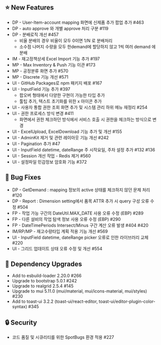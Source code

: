 ## :star: New Features
- DP - User-Item-account mapping 화면에 신제품 추가 팝업 추가 #463
- DP - auto approve 와 개별 approve 처리 구분 #119
- DP - 분배로직 개선 #457
     - 비율 분배의 경우 비율이 모두 0이면 1/N 로 분배처리
     - 소수점 나머지 수량을 모두 한demand에 할당하지 않고 1씩 여러 demand 에 분배
- IM - 재고정책상세 Excel Import 기능 추가 #197
- MP - Max Inventory & Push 기능 이관 #173
- MP - 공정분류 화면 추가 #570
- MP - Discrete 기능 개선 #571
- UI - GitHub Packages로 npm 패키지 배포 #167
- UI - InputField 기능 추가 #397
     - 팝오버 형태에서 다양한 구현이 가능한 타입 추가
     - 툴팁 추가, 텍스트 초기화를 위한 x 아이콘 추가
- UI - 사용자 통합 권한 조회 화면 추가 및 시스템 관리 하위 메뉴 재정리 #254
- UI - 권한 프로세스 방식 변경 #411
     - 화면에서 권한 체크하던 방식에서 서비스 호출 시 권한을 체크하는 방식으로 변경
- UI - ExcelUpload, ExcelDownload 기능 추가 및 개선 #155
- UI - AdminKit 제거 및 관련 레이아웃 기능 개선 #242
- UI - Pagination 추가 #47
- UI - InputField datetime, dateRange 주 시작요일, 주차 설정 추가 #132 #136
- UI - Session 개선 작업 - Redis 제거 #560
- UI - 설정파일 민감정보 암호화 기능 #372

## :lady_beetle: Bug Fixes

- DP - GetDemand : mapping 정보의 active 상태를 체크하지 않던 문제 처리 #120
- DP - Report : Dimension setting에서 품목 ATTR 추가 시 query 구성 오류 수정 #504
- FP - 작업 가능 구간의 DateUtil.MAX_DATE 사용 오류 수정 (EBP) #289
- FP - 다른 설비의 작업 탐색 정보 사용 오류 수정 (EBP) #290
- FP - DateTimePeriods Intersect/Minus 구간 계산 오류 발생 #404 #420
- IM/RP/MP - 재고수량타입 계획 적용 기능 개선 #569
- UI - InputField datetime, dateRange picker 오류로 인한 라이브러리 교체 #220
- UI - 그리드 업데이트 상태 오류 수정 및 개선 #554

## :hammer: Dependency Upgrades
- Add to esbuild-loader 2.20.0 #266
- Upgrade to bootstrap 5.0.1 #242
- Upgrade to realgrid 2.5.4 #145
- Upgrade to mui 5.11.0 (mui/material, mui/icons-material, mui/styles) #230
- Add to toast-ui 3.2.2 (toast-ui/react-editor, toast-ui/editor-plugin-color-syntax) #345

## :lock: Security
- 코드 품질 및 시큐리티를 위한 SpotBugs 환경 적용 #227
